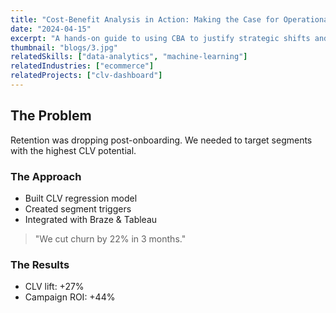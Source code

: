 ```yaml
---
title: "Cost-Benefit Analysis in Action: Making the Case for Operational Change"
date: "2024-04-15"
excerpt: "A hands-on guide to using CBA to justify strategic shifts and resource allocation.."
thumbnail: "blogs/3.jpg"
relatedSkills: ["data-analytics", "machine-learning"]
relatedIndustries: ["ecommerce"]
relatedProjects: ["clv-dashboard"]
---
```


## The Problem

Retention was dropping post-onboarding. We needed to target segments with the highest CLV potential.

### The Approach

- Built CLV regression model  
- Created segment triggers  
- Integrated with Braze & Tableau

> "We cut churn by 22% in 3 months."

### The Results

- CLV lift: +27%  
- Campaign ROI: +44%